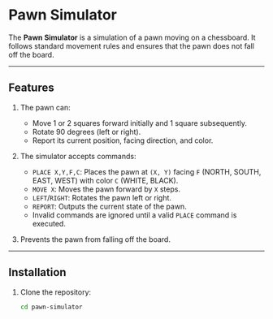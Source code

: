 # Pawn Simulator

The **Pawn Simulator** is a simulation of a pawn moving on a chessboard. It follows standard movement rules and ensures that the pawn does not fall off the board.

---

## Features

1. The pawn can:
   - Move 1 or 2 squares forward initially and 1 square subsequently.
   - Rotate 90 degrees (left or right).
   - Report its current position, facing direction, and color.

2. The simulator accepts commands:
   - `PLACE X,Y,F,C`: Places the pawn at `(X, Y)` facing `F` (NORTH, SOUTH, EAST, WEST) with color `C` (WHITE, BLACK).
   - `MOVE X`: Moves the pawn forward by `X` steps.
   - `LEFT`/`RIGHT`: Rotates the pawn left or right.
   - `REPORT`: Outputs the current state of the pawn.
   - Invalid commands are ignored until a valid `PLACE` command is executed.

3. Prevents the pawn from falling off the board.

---

## Installation

1. Clone the repository:
   ```bash
   cd pawn-simulator
